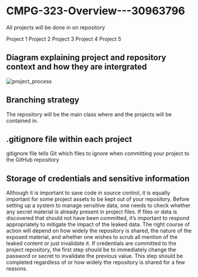 # CMPG-323-Overview---30963796

All projects will be done in on repository

Project 1
Project 2
Project 3
Project 4
Project 5

## Diagram explaining project and repository context and how they are intergrated

![project_process](https://user-images.githubusercontent.com/81583779/185399175-730ed5ae-dd69-43d9-a6e1-73ef1e954764.PNG)

## Branching strategy
The repository will be the main class where and the projects will be contained in.

## .gitignore file within each project
gitignore file tells Git which files to ignore when committing your project to the GitHub repository

## Storage of credentials and sensitive information
Although it is important to save code in source control, it is equally important for some project assets to be kept out of your repository. Before setting up a system to manage sensitive data, one needs to check whether any secret material is already present in project files. If  files or data is discovered that should not have been committed, it’s important to respond appropriately to mitigate the impact of the leaked data. The right course of action will depend on how widely the repository is shared, the nature of the exposed material, and whether one wishes to scrub all mention of the leaked content or just invalidate it. If credentials are committed to the project repository, the first step should be to immediately change the password or secret to invalidate the previous value. This step should be completed regardless of or how widely the repository is shared for a few reasons.

